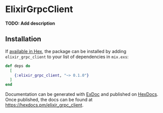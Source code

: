 # ElixirGrpcClient

**TODO: Add description**

## Installation

If [available in Hex](https://hex.pm/docs/publish), the package can be installed
by adding `elixir_grpc_client` to your list of dependencies in `mix.exs`:

```elixir
def deps do
  [
    {:elixir_grpc_client, "~> 0.1.0"}
  ]
end
```

Documentation can be generated with [ExDoc](https://github.com/elixir-lang/ex_doc)
and published on [HexDocs](https://hexdocs.pm). Once published, the docs can
be found at <https://hexdocs.pm/elixir_grpc_client>.

